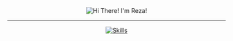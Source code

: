 <!DOCTYPE html>
<html lang="en">
<head>
    <meta charset="UTF-8">
    <meta name="viewport" content="width=device-width, initial-scale=1.0">
    <title>Document</title>
</head>
<body>
    <div align="center">
        <img src="https://readme-typing-svg.herokuapp.com/?font=Poppins&size=35&center=true&vCenter=true&width=500&height=70&duration=4000&lines=Hi+There!+I'm+Reza!&color=5c0303" alt="Hi There! I'm Reza!">
    </div>
    <hr>
    <div align="center" dir="auto">
        <a target="_blank" rel="noopener noreferrer nofollow" href="https://camo.githubusercontent.com/6dcaac614ff9fc30ab554ddfa3337df39c897ce91fa7ffc25ee1432ee4dbc385/68747470733a2f2f736b696c6c69636f6e732e6465762f69636f6e733f693d68746d6c2c6373732c6a732c7461696c77696e642c626f6f7473747261702c7068702c6d7973716c">
            <img src="https://skillicons.dev/icons?i=html,css,js,tailwind,bootstrap,php,mysql" alt="Skills" style="max-width: 100%;">
        </a>
        <br>
    </div>
</body>
</html>
